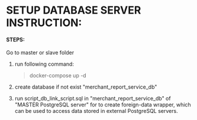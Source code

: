 # SETUP DATABASE SERVER INSTRUCTION:  

#### STEPS:

Go to master or slave folder 

1) run following command:

	> docker-compose up -d
		
2) create database if not exist "merchant_report_service_db"

3) run script_db_link_script.sql in "merchant_report_service_db" of "MASTER PostgreSQL server" for to create foreign-data wrapper, which can be used to access data stored in external PostgreSQL servers. 


